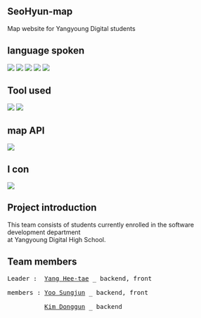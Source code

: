 ## <h2> SeoHyun-map </h2>
Map website for Yangyoung Digital students

## language spoken
<img src="https://img.shields.io/badge/JAVA-007396?style=for-the-badge&logo=java&logoColor=white"> <img src="https://img.shields.io/badge/javascript-F7DF1E?style=for-the-badge&logo=javascript&logoColor=black"> <img src="https://img.shields.io/badge/jquery-0769AD?style=for-the-badge&logo=jquery&logoColor=white"> <img src="https://img.shields.io/badge/html-E34F26?style=for-the-badge&logo=html5&logoColor=white"> <img src="https://img.shields.io/badge/css-1572B6?style=for-the-badge&logo=css3&logoColor=white">

## Tool used
<img src="https://img.shields.io/badge/Eclipse IDE-2C2255?style=for-the-badge&logo=Eclipse IDE&logoColor=white"> <img src="https://img.shields.io/badge/Visual Studio Code-007ACC?style=for-the-badge&logo=Visual Studio Code&logoColor=white"> 

## map API
<img src="https://img.shields.io/badge/Kakao-FFCD00?style=for-the-badge&logo=Kakao&logoColor=black"> 

## I con 
<img src="https://img.shields.io/badge/Bootstrap-563D7C?style=for-the-badge&logo=bootstrap&logoColor=white">

## Project introduction
This team consists of students currently enrolled in the software development department<br>
at Yangyoung Digital High School.

## Team members
<pre>
Leader :  <a href="https://github.com/gmlxo">Yang Hee-tae</a> _ backend, front <br>
members : <a href="https://github.com/dbstarjun">Yoo Sungjun</a> _ backend, front <br>
          <a href="https://github.com/N1kdg">Kim Donggun</a> _ backend <br>
</pre>

